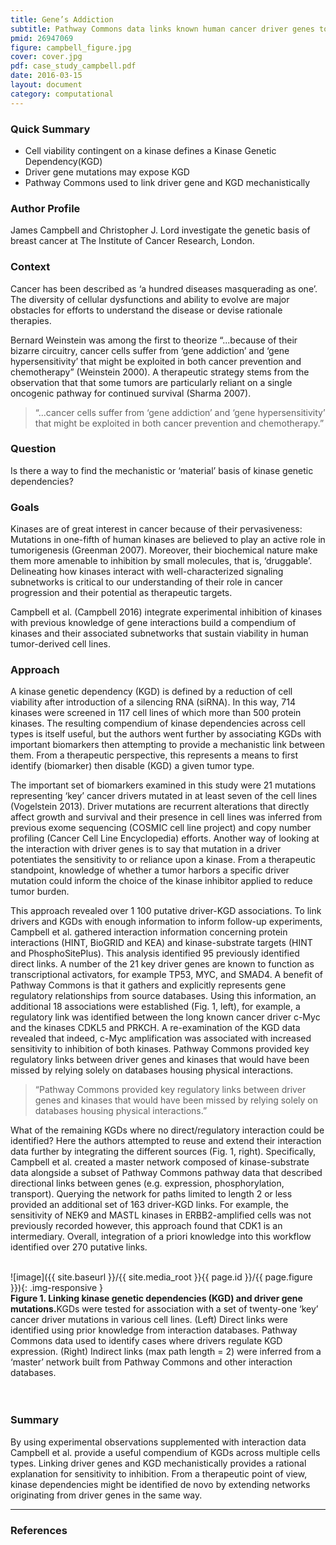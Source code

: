 ```yaml
---
title: Gene’s Addiction
subtitle: Pathway Commons data links known human cancer driver genes to kinases whose function is required to sustain tumor cell viability
pmid: 26947069
figure: campbell_figure.jpg
cover: cover.jpg
pdf: case_study_campbell.pdf
date: 2016-03-15
layout: document
category: computational
---
```


### Quick Summary
* Cell viability contingent on a kinase defines a Kinase Genetic Dependency(KGD)
* Driver gene mutations may expose KGD
* Pathway Commons used to link driver gene and KGD mechanistically

### Author Profile
James Campbell and Christopher J. Lord investigate the genetic basis of breast cancer at The Institute of Cancer Research, London.

### Context
Cancer has been described as ‘a hundred diseases masquerading as one’. The diversity of cellular dysfunctions and ability to evolve are major obstacles for efforts to understand the disease or devise rationale therapies.  

Bernard Weinstein was among the first to theorize “...because of their bizarre circuitry, cancer cells suffer from ‘gene addiction’ and ‘gene hypersensitivity’ that might be exploited in both cancer prevention and chemotherapy” (Weinstein 2000). A therapeutic strategy stems from the observation that that some tumors are particularly reliant on a single oncogenic pathway for continued survival (Sharma 2007).

> “...cancer cells suffer from ‘gene addiction’ and ‘gene hypersensitivity’ that might be exploited in both cancer prevention and chemotherapy.”

### Question
Is there a way to find the mechanistic or ‘material’ basis of kinase genetic dependencies?

### Goals
Kinases are of great interest in cancer because of their pervasiveness: Mutations in one-fifth of human kinases are believed to play an active role in tumorigenesis (Greenman 2007). Moreover, their biochemical nature make them more amenable to inhibition by small molecules, that is, ‘druggable’. Delineating how kinases interact with well-characterized signaling subnetworks is critical to our understanding of their role in cancer progression and their potential as therapeutic  targets.  

Campbell et al. (Campbell 2016) integrate experimental inhibition of kinases with previous knowledge of gene interactions build a compendium of kinases and their associated subnetworks that sustain viability in human tumor-derived cell lines.

### Approach
A kinase genetic dependency (KGD) is defined by a reduction of cell viability after introduction of a silencing RNA (siRNA). In this way, 714 kinases were screened in 117 cell lines of which more than 500 protein kinases. The resulting compendium of kinase dependencies across cell types is itself useful, but the authors went further by associating KGDs with important biomarkers then attempting to provide a mechanistic link between them. From a therapeutic perspective, this represents a means to first identify (biomarker) then disable (KGD) a given tumor type.  

The important set of biomarkers examined in this study were 21 mutations representing ‘key’ cancer drivers mutated in at least seven of the cell lines (Vogelstein 2013). Driver mutations are recurrent alterations that directly affect growth and survival and their presence in cell lines was inferred from previous exome sequencing (COSMIC cell line project) and copy number profiling (Cancer Cell Line Encyclopedia) efforts. Another way of looking at the interaction with driver genes is to say that mutation in a driver potentiates the sensitivity to or reliance upon a kinase. From a therapeutic standpoint, knowledge of whether a tumor harbors a specific driver mutation could inform the choice of the kinase inhibitor applied to reduce tumor burden.  

This approach revealed over 1 100 putative driver-KGD associations. To link drivers and KGDs with enough information to inform follow-up experiments, Campbell et al. gathered interaction information concerning protein interactions (HINT, BioGRID and KEA) and kinase-substrate targets (HINT and PhosphoSitePlus). This analysis identified 95 previously identified direct links. A number of the 21 key driver genes are known to function as transcriptional activators, for example TP53, MYC, and SMAD4. A benefit of Pathway Commons is that it gathers and explicitly represents gene regulatory relationships from source databases. Using this information, an additional 18 associations were established (Fig. 1, left), for example, a regulatory link was identified between the long known cancer driver c-Myc and the kinases CDKL5 and PRKCH. A re-examination of the KGD data revealed that indeed, c-Myc amplification was associated with increased sensitivity to inhibition of both kinases. Pathway Commons provided key regulatory links between driver genes and kinases that would have been missed by relying solely on databases housing physical interactions.  

> “Pathway Commons provided key regulatory links between driver genes and kinases that would have been missed by relying solely on databases housing physical interactions.”

What of the remaining KGDs where no direct/regulatory interaction could be identified? Here the authors attempted to reuse and extend their interaction data further by integrating the different sources (Fig. 1, right). Specifically, Campbell et al. created a master network composed of kinase-substrate data alongside a subset of Pathway Commons pathway data that described directional links between genes (e.g. expression, phosphorylation, transport). Querying the network for paths limited to length 2 or less provided an additional set of 163 driver-KGD links. For example, the sensitivity of NEK9 and MASTL kinases in ERBB2-amplified cells was not previously recorded however, this approach found that CDK1 is an intermediary. Overall, integration of a priori knowledge into this workflow identified over 270 putative links.

<br/>
  ![image]({{ site.baseurl }}/{{ site.media_root }}{{ page.id }}/{{ page.figure }}){: .img-responsive }

<div class="figure-legend well well-lg text-justify">
  <strong>Figure 1. Linking kinase genetic dependencies (KGD) and driver gene mutations.</strong>KGDs were tested for association with a set of twenty-one ‘key’ cancer driver mutations in various cell lines. (Left) Direct links were identified using prior knowledge from interaction databases. Pathway Commons data used to identify cases where drivers regulate KGD expression. (Right) Indirect links (max path length = 2) were inferred from a ‘master’ network built from Pathway Commons and other interaction databases.
</div>
<br/><br/>

### Summary
By using experimental observations supplemented with interaction data Campbell et al. provide a useful compendium of KGDs across multiple cells types. Linking driver genes and KGD mechanistically provides a rational explanation for sensitivity to inhibition. From a therapeutic point of view, kinase dependencies might be identified de novo by extending networks originating from driver genes in the same way.

---

### References
<div class="panel_group" data-inline="10783304,18079171,17344846,26947069,23539594"></div>
